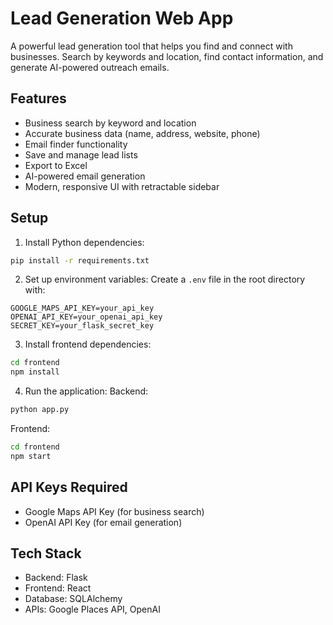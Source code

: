# Lead Generation Web App

A powerful lead generation tool that helps you find and connect with businesses. Search by keywords and location, find contact information, and generate AI-powered outreach emails.

## Features

- Business search by keyword and location
- Accurate business data (name, address, website, phone)
- Email finder functionality
- Save and manage lead lists
- Export to Excel
- AI-powered email generation
- Modern, responsive UI with retractable sidebar

## Setup

1. Install Python dependencies:
```bash
pip install -r requirements.txt
```

2. Set up environment variables:
Create a `.env` file in the root directory with:
```
GOOGLE_MAPS_API_KEY=your_api_key
OPENAI_API_KEY=your_openai_api_key
SECRET_KEY=your_flask_secret_key
```

3. Install frontend dependencies:
```bash
cd frontend
npm install
```

4. Run the application:
Backend:
```bash
python app.py
```

Frontend:
```bash
cd frontend
npm start
```

## API Keys Required

- Google Maps API Key (for business search)
- OpenAI API Key (for email generation)

## Tech Stack

- Backend: Flask
- Frontend: React
- Database: SQLAlchemy
- APIs: Google Places API, OpenAI
